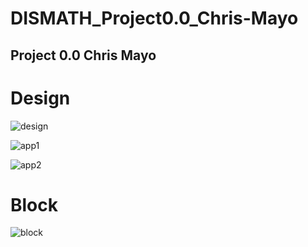 # DISMATH_Project0.0_Chris-Mayo
## Project 0.0 Chris Mayo ##

# Design
![design](https://cloud.githubusercontent.com/assets/16793528/13604569/5e3e5e78-e57e-11e5-929f-793e67694b93.png)

![app1](https://cloud.githubusercontent.com/assets/16793528/13604477/cd730542-e57d-11e5-9630-b1dc0f202b4b.png)

![app2](https://cloud.githubusercontent.com/assets/16793528/13604498/df897040-e57d-11e5-8a9f-1c9cf6c8520e.png)



# Block
![block](https://cloud.githubusercontent.com/assets/16793528/13604386/5e6fa88a-e57d-11e5-891d-66dc72f82293.png)

